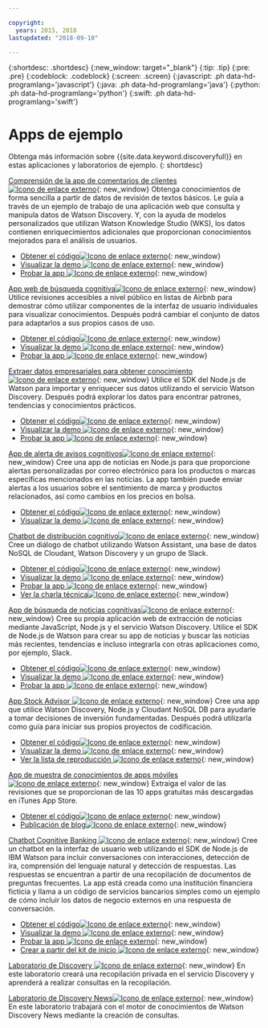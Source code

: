 ```yaml
---

copyright:
  years: 2015, 2018
lastupdated: "2018-09-10"

---
```


{:shortdesc: .shortdesc}
{:new_window: target="_blank"}
{:tip: .tip}
{:pre: .pre}
{:codeblock: .codeblock}
{:screen: .screen}
{:javascript: .ph data-hd-programlang='javascript'}
{:java: .ph data-hd-programlang='java'}
{:python: .ph data-hd-programlang='python'}
{:swift: .ph data-hd-programlang='swift'}

# Apps de ejemplo

Obtenga más información sobre {{site.data.keyword.discoveryfull}} en estas aplicaciones y laboratorios de ejemplo.
{: shortdesc}

[Comprensión de la app de comentarios de clientes![Icono de enlace externo](../../icons/launch-glyph.svg "Icono de enlace externo")](http://ibm.biz/customerinsightspattern){: new_window}
Obtenga conocimientos de forma sencilla a partir de datos de revisión de textos básicos. Le guía a través de un ejemplo de trabajo de una aplicación web que consulta y manipula datos de Watson Discovery. Y, con la ayuda de modelos personalizados que utilizan Watson Knowledge Studio (WKS), los datos contienen enriquecimientos adicionales que proporcionan conocimientos mejorados para el análisis de usuarios.
  - [Obtener el código![Icono de enlace externo](../../icons/launch-glyph.svg "Icono de enlace externo")](https://github.com/IBM/watson-discovery-food-reviews?cm_sp=Developer-_-develop-your-own-watson-discovery-service-application-_-Get-the-Code){: new_window}
  - [Visualizar la demo ![Icono de enlace externo](../../icons/launch-glyph.svg "Icono de enlace externo")](https://www.youtube.com/watch?v=gzlUSyLccSg){: new_window}
  - [Probar la app ![Icono de enlace externo](../../icons/launch-glyph.svg "Icono de enlace externo")](https://watson-discovery-food-reviews-demo.mybluemix.net/?cm_sp=dw-bluemix-_-code-_-devcenter){: new_window}

[App web de búsqueda cognitiva![Icono de enlace externo](../../icons/launch-glyph.svg "Icono de enlace externo")](http://ibm.biz/searchpattern){: new_window}
Utilice revisiones accesibles a nivel público en listas de Airbnb para demostrar cómo utilizar componentes de la interfaz de usuario individuales para visualizar conocimientos. Después podrá cambiar el conjunto de datos para adaptarlos a sus propios casos de uso.
  - [Obtener el código![Icono de enlace externo](../../icons/launch-glyph.svg "Icono de enlace externo")](https://github.com/IBM/watson-discovery-ui?cm_sp=Developer-_-develop-a-fully-featured-web-app-built-on-the-watson-discovery-service-_-Get-the-Code){: new_window}
  - [Visualizar la demo ![Icono de enlace externo](../../icons/launch-glyph.svg "Icono de enlace externo")](https://www.youtube.com/watch?v=5EEmQwcjUa4&cm_sp=Developer-_-develop-a-fully-featured-web-app-built-on-the-watson-discovery-service-_-View-the-Video){: new_window}
  - [Probar la app ![Icono de enlace externo](../../icons/launch-glyph.svg "Icono de enlace externo")](https://watson-discovery-ui-demo.mybluemix.net/?cm_sp=dw-bluemix-_-code-_-devcenter){: new_window}
  
[Extraer datos empresariales para obtener conocimiento![Icono de enlace externo](../../icons/launch-glyph.svg "Icono de enlace externo")](http://ibm.biz/minedatapattern){: new_window}
Utilice el SDK del Node.js de Watson para importar y enriquecer sus datos utilizando el servicio Watson Discovery. Después podrá explorar los datos para encontrar patrones, tendencias y conocimientos prácticos.
  - [Obtener el código![Icono de enlace externo](../../icons/launch-glyph.svg "Icono de enlace externo")](https://github.com/IBM/watson-discovery-analyze-data-breaches?cm_sp=IBMCode-_-import-enrich-and-gain-insight-from-data-_-Get-the-Code){: new_window}
  - [Visualizar la demo ![Icono de enlace externo](../../icons/launch-glyph.svg "Icono de enlace externo")](https://www.youtube.com/watch?v=zAu9tHefdDc&cm_sp=IBMCode-_-import-enrich-and-gain-insight-from-data-_-View-the-Demo){: new_window}
  - [Probar la app ![Icono de enlace externo](../../icons/launch-glyph.svg "Icono de enlace externo")](https://watson-discovery-analyze-data-breaches-20180525204327714.mybluemix.net/?cm_sp=dw-bluemix-_-code-_-devcenter){: new_window}

[App de alerta de avisos cognitivos![Icono de enlace externo](../../icons/launch-glyph.svg "Icono de enlace externo")](http://ibm.biz/newsalerting){: new_window}
Cree una app de noticias en Node.js para que proporcione alertas personalizadas por correo electrónico para los productos o marcas específicas mencionados en las noticias. La app también puede enviar alertas a los usuarios sobre el sentimiento de marca y productos relacionados, así como cambios en los precios en bolsa.
  - [Obtener el código![Icono de enlace externo](../../icons/launch-glyph.svg "Icono de enlace externo")](https://github.com/IBM/watson-discovery-news-alerting?cm_sp=IBMCode-_-create-a-cognitive-news-alerting-app-_-Get-the-Code){: new_window}
  - [Visualizar la demo ![Icono de enlace externo](../../icons/launch-glyph.svg "Icono de enlace externo")](https://www.youtube.com/watch?v=N-HaIpPGde0&cm_sp=IBMCode-_-create-a-cognitive-news-alerting-app-_-View-the-demo){: new_window}
  
[Chatbot de distribución cognitivo![Icono de enlace externo](../../icons/launch-glyph.svg "Icono de enlace externo")](http://ibm.biz/retailchatbot){: new_window}
Cree un diálogo de chatbot utilizando Watson Assistant, una base de datos NoSQL de Cloudant, Watson Discovery y un grupo de Slack.
  - [Obtener el código![Icono de enlace externo](../../icons/launch-glyph.svg "Icono de enlace externo")](https://github.com/IBM/watson-online-store/?cm_sp=IBMCode-_-create-cognitive-retail-chatbot-_-Get-the-Code){: new_window}
  - [Visualizar la demo ![Icono de enlace externo](../../icons/launch-glyph.svg "Icono de enlace externo")](https://www.youtube.com/watch?v=b-94B3O1czU&cm_sp=IBMCode-_-create-cognitive-retail-chatbot-_-View-the-Demo){: new_window}
  - [Probar la app ![Icono de enlace externo](../../icons/launch-glyph.svg "Icono de enlace externo")](https://watson-online-store-live.mybluemix.net/?cm_sp=dw-bluemix-_-code-_-devcenter){: new_window}
  - [Ver la charla técnica![Icono de enlace externo](../../icons/launch-glyph.svg "Icono de enlace externo")](https://developer.ibm.com/code/videos/tech-talk-replay-create-cognitive-retail-chatbot/){: new_window}
  
[App de búsqueda de noticias cognitivas![Icono de enlace externo](../../icons/launch-glyph.svg "Icono de enlace externo")](http://ibm.biz/trendingnews){: new_window}
Cree su propia aplicación web de extracción de noticias mediante JavaScript, Node.js y el servicio Watson Discovery. Utilice el SDK de Node.js de Watson para crear su app de noticias y buscar las noticias más recientes, tendencias e incluso integrarla con otras aplicaciones como, por ejemplo, Slack.
  - [Obtener el código![Icono de enlace externo](../../icons/launch-glyph.svg "Icono de enlace externo")](https://github.com/IBM/watson-discovery-news/?cm_sp=IBMCode-_-create-a-cognitive-news-search-app-_-Get-the-Code){: new_window}
  - [Visualizar la demo ![Icono de enlace externo](../../icons/launch-glyph.svg "Icono de enlace externo")](https://www.youtube.com/watch?v=EZGgvci9nC0&cm_sp=IBMCode-_-create-a-cognitive-news-search-app-_-View-the-Demo){: new_window}
  - [Probar la app ![Icono de enlace externo](../../icons/launch-glyph.svg "Icono de enlace externo")](https://watson-discovery-news-demo.mybluemix.net/?cm_sp=dw-bluemix-_-code-_-devcenter){: new_window}
  
[App Stock Advisor ![Icono de enlace externo](../../icons/launch-glyph.svg "Icono de enlace externo")](http://ibm.biz/stockinformation){: new_window}
Cree una app que utilice Watson Discovery, Node.js y Cloudant NoSQL DB para ayudarle a tomar decisiones de inversión fundamentadas. Después podrá utilizarla como guía para iniciar sus propios proyectos de codificación.
  - [Obtener el código![Icono de enlace externo](../../icons/launch-glyph.svg "Icono de enlace externo")](https://github.com/IBM/watson-stock-advisor){: new_window}
  - [Visualizar la demo ![Icono de enlace externo](../../icons/launch-glyph.svg "Icono de enlace externo")](https://youtu.be/uigisF50F8s){: new_window}
  - [Ver la lista de reproducción ![Icono de enlace externo](../../icons/launch-glyph.svg "Icono de enlace externo")](https://www.youtube.com/playlist?list=PLzUbsvIyrNfknNewObx5N7uGZ5FKH0Fde){: new_window}

[App de muestra de conocimientos de apps móviles![Icono de enlace externo](../../icons/launch-glyph.svg "Icono de enlace externo")](http://ibm.biz/mobileinsights){: new_window}
Extraiga el valor de las revisiones que se proporcionan de las 10 apps gratuitas más descargadas en iTunes App Store.
  - [Obtener el código![Icono de enlace externo](../../icons/launch-glyph.svg "Icono de enlace externo")](https://github.com/watson-developer-cloud/app-insights-discovery){: new_window}
  - [Publicación de blog![Icono de enlace externo](../../icons/launch-glyph.svg "Icono de enlace externo")](https://www.ibm.com/blogs/watson/2017/06/next-breakthrough-in-bad-customer-review/){: new_window}

[Chatbot Cognitive Banking ![Icono de enlace externo](../../icons/launch-glyph.svg "Icono de enlace externo")](http://ibm.biz/bankingbot){: new_window}
Cree un chatbot en la interfaz de usuario web utilizando el SDK de Node.js de IBM Watson para incluir conversaciones con interacciones, detección de ira, comprensión del lenguaje natural y detección de respuestas. Las respuestas se encuentran a partir de una recopilación de documentos de preguntas frecuentes. La app está creada como una institución financiera ficticia y llama a un código de servicios bancarios simples como un ejemplo de cómo incluir los datos de negocio externos en una respuesta de conversación.
  - [Obtener el código![Icono de enlace externo](../../icons/launch-glyph.svg "Icono de enlace externo")](https://github.com/IBM/watson-banking-chatbot?cm_sp=IBMCode-_-create-cognitive-banking-chatbot-_-Get-the-Code){: new_window}
  - [Visualizar la demo ![Icono de enlace externo](../../icons/launch-glyph.svg "Icono de enlace externo")](https://www.youtube.com/watch?v=Jxi7U7VOMYg&cm_sp=IBMCode-_-create-cognitive-banking-chatbot-_-View-the-Demo){: new_window}
  - [Probar la app ![Icono de enlace externo](../../icons/launch-glyph.svg "Icono de enlace externo")](https://create-a-cognitive-banking-chatbot-hnike.mybluemix.net/?cm_sp=dw-bluemix-_-code-_-devcenter){: new_window}
  - [Crear a partir del kit de inicio ![Icono de enlace externo](../../icons/launch-glyph.svg "Icono de enlace externo")](https://console.bluemix.net/developer/watson/create-project?starterKit=a5819b41-0f6f-34cb-9067-47fd16835d04&cm_sp=dw-bluemix-_-code-_-devcenter){: new_window}
   
[Laboratorio de Discovery ![Icono de enlace externo](../../icons/launch-glyph.svg "Icono de enlace externo")](http://ibm.biz/watsondiscoverylab){: new_window}
En este laboratorio creará una recopilación privada en el servicio Discovery y aprenderá a realizar consultas en la recopilación.

[Laboratorio de Discovery News![Icono de enlace externo](../../icons/launch-glyph.svg "Icono de enlace externo")](http://ibm.biz/discoverynewslab){: new_window}
En este laboratorio trabajará con el motor de conocimientos de Watson Discovery News mediante la creación de consultas.
